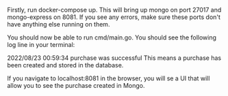 Firstly, run docker-compose up. This will bring up mongo on port 27017 and mongo-express on 8081. If you see any errors, make sure these ports don't have anything else running on them.

You should now be able to run cmd/main.go. You should see the following log line in your terminal:

2022/08/23 00:59:34 purchase was successful
This means a purchase has been created and stored in the database.

If you navigate to localhost:8081 in the browser, you will se a UI that will allow you to see the purchase created in Mongo.
